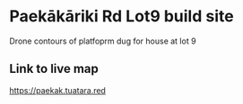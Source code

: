 # Paekākāriki Rd Lot9 build site
Drone contours of platfoprm dug for house at lot 9

## Link to live map
https://paekak.tuatara.red

